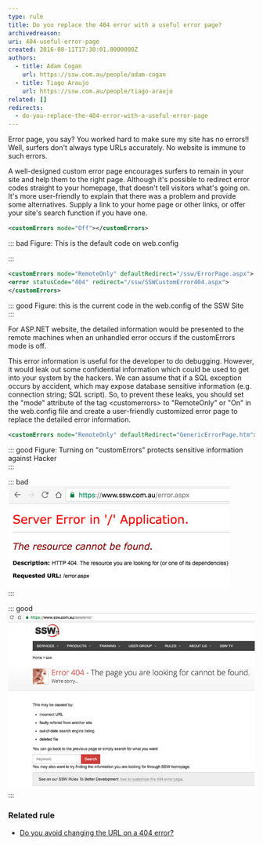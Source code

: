 ```yaml
---
type: rule
title: Do you replace the 404 error with a useful error page?
archivedreason:
uri: 404-useful-error-page
created: 2016-08-11T17:30:01.0000000Z
authors:
  - title: Adam Cogan
    url: https://ssw.com.au/people/adam-cogan
  - title: Tiago Araujo
    url: https://ssw.com.au/people/tiago-araujo
related: []
redirects:
  - do-you-replace-the-404-error-with-a-useful-error-page
---
```


Error page, you say? You worked hard to make sure my site has no errors!! Well, surfers don't always type URLs accurately. No website is immune to such errors.

A well-designed custom error page encourages surfers to remain in your site and help them to the right page. Although it's possible to redirect error codes straight to your homepage, that doesn't tell visitors what's going on. It's more user-friendly to explain that there was a problem and provide some alternatives. Supply a link to your home page or other links, or offer your site's search function if you have one.

<!--endintro-->

```xml
<customErrors mode="Off"></customErrors>
```

::: bad
Figure: This is the default code on web.config

:::

```xml
<customErrors mode="RemoteOnly" defaultRedirect="/ssw/ErrorPage.aspx">
<error statusCode="404" redirect="/ssw/SSWCustomError404.aspx">
</customErrors>
```

::: good
Figure: this is the current code in the web.config of the SSW Site  
:::

For ASP.NET website, the detailed information would be presented to the remote machines when an unhandled error occurs if the customErrors mode is off.

This error information is useful for the developer to do debugging. However, it would leak out some confidential information which could be used to get into your system by the hackers. We can assume that if a SQL exception occurs by accident, which may expose database sensitive information (e.g. connection string; SQL script). So, to prevent these leaks, you should set the "mode" attribute of the tag &lt;customerrors&gt; to "RemoteOnly" or "On" in the web.config file and create a user-friendly customized error page to replace the detailed error information.

```xml
<customErrors mode="RemoteOnly" defaultRedirect="GenericErrorPage.htm"></customErrors>
```

::: good
Figure: Turning on "customErrors" protects sensitive information against Hacker  
:::

::: bad  
![Figure: Bad example - Unhandled error](404-bad.jpg)  
:::

::: good  
![Figure: Good example - Custom error page](404-good.jpg)  
:::

### Related rule

- [Do you avoid changing the URL on a 404 error?](/404-error-avoid-changing-the-url)

